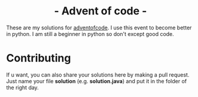 <div align="center">
    <h1>- Advent of code -</h1>
</div>

These are my solutions for [adventofcode](https://adventofcode.com/). I use this event to become better in python. I am still a beginner in python so don't except good code.



<h1>Contributing</h1>

If u want, you can also share your solutions here by making a pull request. Just name your file **solution** (e.g. **solution.java**) and put it in the folder of the right day.




